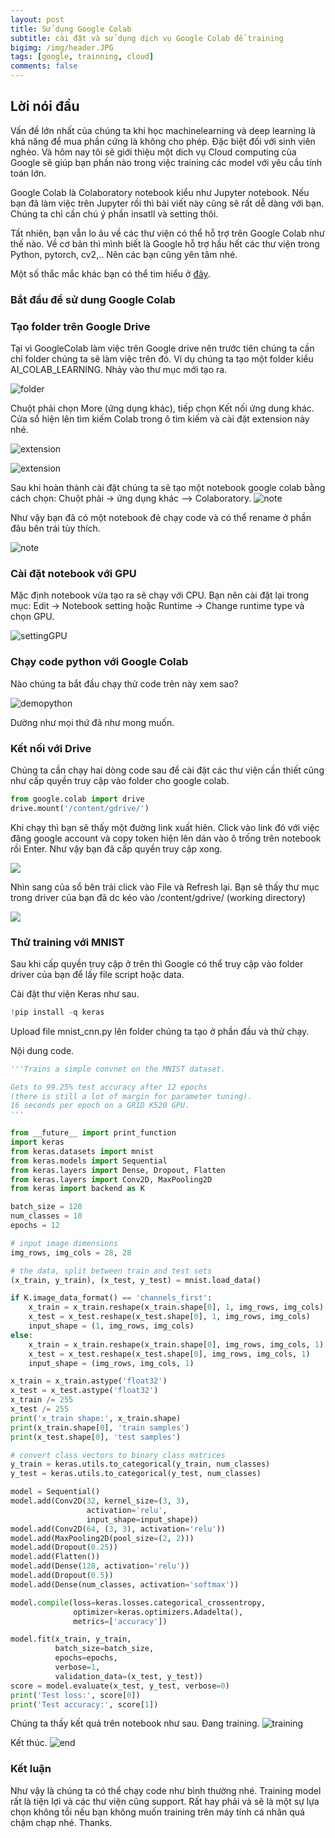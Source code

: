 ```yaml
---
layout: post
title: Sử dụng Google Colab
subtitle: cài đặt và sử dụng dịch vụ Google Colab để training
bigimg: /img/header.JPG
tags: [google, trainning, cloud]
comments: false
---
```


## Lời nói đầu

Vấn đề lớn nhất của chúng ta khi học machinelearning và deep learning là khả năng để mua phần cứng là không cho phép. Đặc biệt đối với sinh viên nghèo. Và hôm nay tôi sẽ giới thiệu một dich vụ Cloud computing của Google sẽ giúp bạn phần nào trong việc training các model với yêu cầu tính toán lớn. 

Google Colab là Colaboratory notebook kiểu như Jupyter notebook. Nếu bạn đã làm việc trên Jupyter rồi thì bài viết này cũng sẽ rất dễ dàng với bạn. Chúng ta chỉ cần chú ý phần insatll và setting thôi.

Tất nhiên, bạn vẫn lo âu về các thư viện có thể hỗ trợ trên Google Colab như thế nào. Về cơ bản thì mình biết là Google hỗ trợ hầu hết các thư viện trong Python, pytorch, cv2,.. Nên các bạn cũng yên tâm nhé.

Một số thắc mắc khác bạn có thể tìm hiểu ở [đây](https://research.google.com/colaboratory/faq.html).


### Bắt đầu để sử dung Google Colab
### Tạo folder trên Google Drive

Tại vì GoogleColab làm việc trên Google drive nên trước tiên chúng ta cần chỉ folder chúng ta sẽ làm việc trên đó. Ví dụ chúng ta tạo một folder kiểu AI_COLAB_LEARNING. Nhảy vào thư mục mới tạo ra.

![folder](https://raw.githubusercontent.com/quanap5/quanap5.github.io/master/img/createFolder.JPG)

Chuột phải chọn More (ứng dụng khác), tiếp chọn Kết nối ứng dung khác. Cửa sổ hiện lên tìm kiếm Colab trong ô tìm kiếm và cài đặt extension này nhé.

![extension](https://raw.githubusercontent.com/quanap5/quanap5.github.io/master/img/install%20Colab.JPG)

![extension](https://raw.githubusercontent.com/quanap5/quanap5.github.io/master/img/install2.JPG)

Sau khi hoàn thành cài đặt chúng ta sẽ tạo một notebook google colab bằng cách chọn: Chuột phải -> ứng dụng khác --> Colaboratory.
![note](https://raw.githubusercontent.com/quanap5/quanap5.github.io/master/img/notebokCreat.JPG)

Như vậy bạn đã có một notebook đẻ chạy code và có thể rename ở phần đâu bên trái tùy thích.

![note](https://raw.githubusercontent.com/quanap5/quanap5.github.io/master/img/notebook22.JPG)

### Cài đặt notebook với GPU

Mặc định notebook vừa tạo ra sẽ chạy với CPU. Bạn nên cài đặt lại trong mục: Edit -> Notebook setting hoặc Runtime -> Change runtime type và chọn GPU.

![settingGPU](https://raw.githubusercontent.com/quanap5/quanap5.github.io/master/img/setting.JPG)

### Chạy code python với Google Colab

Nào chúng ta bắt đầu chạy thử code trên này xem sao?

![demopython](https://raw.githubusercontent.com/quanap5/quanap5.github.io/master/img/demo1python.JPG)

Dường như mọi thứ đã như mong muốn.

### Kết nối với Drive
Chúng ta cần chạy hai dòng code sau để cài đặt các thư viện cần thiết cũng như cấp quyền truy cập vào folder cho google colab.

```python
from google.colab import drive
drive.mount('/content/gdrive/')
```

Khi chạy thì bạn sẽ thấy một đường link xuất hiên. Click vào link đó với việc đăng google account và copy token hiện lên dán vào ô trống trên notebook rồi Enter. Như vậy bạn đã cấp quyền truy cập xong.

![](https://raw.githubusercontent.com/quanap5/quanap5.github.io/master/img/authoritory.JPG)

Nhìn sang của sổ bên trái click vào File và Refresh lại. Bạn sẽ thấy thư mục trong driver của bạn đã dc kéo vào /content/gdrive/ (working directory)

![](https://raw.githubusercontent.com/quanap5/quanap5.github.io/master/img/authority2.JPG)

### Thử training với MNIST

Sau khi cấp quyền truy cập ở trên thì Google có thể truy cập vào folder driver của bạn để lấy file script hoặc data.

Cài đặt thư viện Keras như sau.
```python
!pip install -q keras
```

Upload file mnist_cnn.py lên folder chúng ta tạo ở phần đầu và thử chạy.

Nội dung code.
```python
'''Trains a simple convnet on the MNIST dataset.

Gets to 99.25% test accuracy after 12 epochs
(there is still a lot of margin for parameter tuning).
16 seconds per epoch on a GRID K520 GPU.
'''

from __future__ import print_function
import keras
from keras.datasets import mnist
from keras.models import Sequential
from keras.layers import Dense, Dropout, Flatten
from keras.layers import Conv2D, MaxPooling2D
from keras import backend as K

batch_size = 128
num_classes = 10
epochs = 12

# input image dimensions
img_rows, img_cols = 28, 28

# the data, split between train and test sets
(x_train, y_train), (x_test, y_test) = mnist.load_data()

if K.image_data_format() == 'channels_first':
    x_train = x_train.reshape(x_train.shape[0], 1, img_rows, img_cols)
    x_test = x_test.reshape(x_test.shape[0], 1, img_rows, img_cols)
    input_shape = (1, img_rows, img_cols)
else:
    x_train = x_train.reshape(x_train.shape[0], img_rows, img_cols, 1)
    x_test = x_test.reshape(x_test.shape[0], img_rows, img_cols, 1)
    input_shape = (img_rows, img_cols, 1)

x_train = x_train.astype('float32')
x_test = x_test.astype('float32')
x_train /= 255
x_test /= 255
print('x_train shape:', x_train.shape)
print(x_train.shape[0], 'train samples')
print(x_test.shape[0], 'test samples')

# convert class vectors to binary class matrices
y_train = keras.utils.to_categorical(y_train, num_classes)
y_test = keras.utils.to_categorical(y_test, num_classes)

model = Sequential()
model.add(Conv2D(32, kernel_size=(3, 3),
                 activation='relu',
                 input_shape=input_shape))
model.add(Conv2D(64, (3, 3), activation='relu'))
model.add(MaxPooling2D(pool_size=(2, 2)))
model.add(Dropout(0.25))
model.add(Flatten())
model.add(Dense(128, activation='relu'))
model.add(Dropout(0.5))
model.add(Dense(num_classes, activation='softmax'))

model.compile(loss=keras.losses.categorical_crossentropy,
              optimizer=keras.optimizers.Adadelta(),
              metrics=['accuracy'])

model.fit(x_train, y_train,
          batch_size=batch_size,
          epochs=epochs,
          verbose=1,
          validation_data=(x_test, y_test))
score = model.evaluate(x_test, y_test, verbose=0)
print('Test loss:', score[0])
print('Test accuracy:', score[1])
```

Chúng ta thấy kết quả trên notebook như sau.
Đang training.
![training](https://raw.githubusercontent.com/quanap5/quanap5.github.io/master/img/training1.JPG)

Kết thúc.
![end](https://raw.githubusercontent.com/quanap5/quanap5.github.io/master/img/end.JPG)

### Kết luận

Như vậy là chúng ta có thể chạy code như bình thường nhé. Training model rất là tiện lợi và các thư viện cũng support. Rất hay phải và sẽ là một sự lựa chọn không tồi nếu bạn không muốn training trên máy tính cá nhân quá chậm chạp nhé. Thanks.
